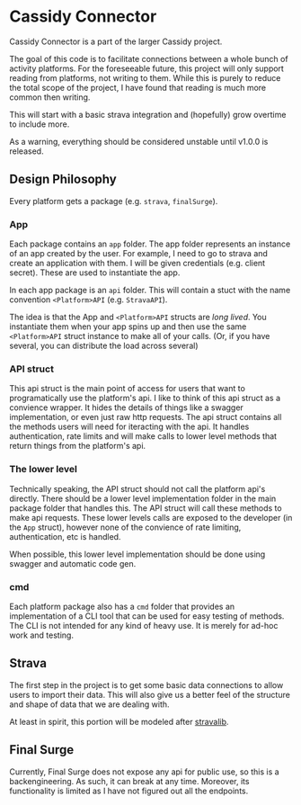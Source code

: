 # Cassidy Connector

Cassidy Connector is a part of the larger Cassidy project.

The goal of this code is to facilitate connections between a whole bunch of activity platforms.
For the foreseeable future, this project will only support reading from platforms, not writing to them.
While this is purely to reduce the total scope of the project, I have found that reading is much more common then writing.

This will start with a basic strava integration and (hopefully) grow overtime to include more.

As a warning, everything should be considered unstable until v1.0.0 is released.

## Design Philosophy
Every platform gets a package (e.g. `strava`, `finalSurge`).
### App
Each package contains an `app` folder.
The app folder represents an instance of an app created by the user.
For example, I need to go to strava and create an application with them.
I will be given credentials (e.g. client secret). These are used to instantiate the app.

In each app package is an `api` folder. This will contain a stuct with the name convention `<Platform>API` (e.g. `StravaAPI`).

The idea is that the App and `<Platform>API` structs are _long lived_.
You instantiate them when your app spins up and then use the same `<Platform>API` struct instance to make all of your calls.
(Or, if you have several, you can distribute the load across several)

### API struct
This api struct is the main point of access for users that want to programatically use the platform's api.
I like to think of this api struct as a convience wrapper. It hides the details of things like a swagger implementation, or even just raw http requests.
The api struct contains all the methods users will need for iteracting with the api.
It handles authentication, rate limits and will make calls to lower level methods that return things from the platform's api.

### The lower level
Technically speaking, the API struct should not call the platform api's directly.
There should be a lower level implementation folder in the main package folder that handles this.
The API struct will call these methods to make api requests.
These lower levels calls are exposed to the developer (in the `App` struct), however none of the convience of rate limiting, authentication, etc is handled.

When possible, this lower level implementation should be done using swagger and automatic code gen.

### cmd
Each platform package also has a `cmd` folder that provides an implementation of a CLI tool that can be used for easy testing of methods.
The CLI is not intended for any kind of heavy use. It is merely for ad-hoc work and testing.

## Strava

The first step in the project is to get some basic data connections to allow users to import their data.
This will also give us a better feel of the structure and shape of data that we are dealing with.

At least in spirit, this portion will be modeled after [stravalib](https://github.com/stravalib/stravalib).

## Final Surge

Currently, Final Surge does not expose any api for public use, so this is a backengineering.
As such, it can break at any time. Moreover, its functionality is limited as I have not figured out all the endpoints.
